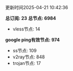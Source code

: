更新时间2025-04-21 10:42:36

**总订阅: 23**
**总节点: 6984**
- vless节点: 14

**google ping有效节点: 974**
- ss节点: 109
- v2ray节点: 848
- trojan节点: 17
